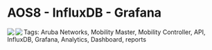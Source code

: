 # AOS8 - InfluxDB - Grafana
<img align="left" src="https://github.com/adolfobolivar/AOS8-InfluDB-Grafana/blob/master/Physical%20Diagram.png">


<img align="left" src="https://github.com/adolfobolivar/AOS8-InfluDB-Grafana/blob/master/Logical%20Diagram.png">

Tags: Aruba Networks, Mobility Master, Mobility Controller, API, InfluxDB, Grafana, Analytics, Dashboard, reports
